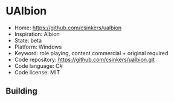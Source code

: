 # UAlbion

- Home: https://github.com/csinkers/ualbion
- Inspiration: Albion
- State: beta
- Platform: Windows
- Keyword: role playing, content commercial + original required
- Code repository: https://github.com/csinkers/ualbion.git
- Code language: C#
- Code license: MIT

## Building
